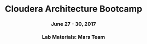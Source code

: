 
# <center>Cloudera Architecture Bootcamp</center>

### <center>June 27 - 30, 2017</center>

### <center>Lab Materials: Mars Team</center>
